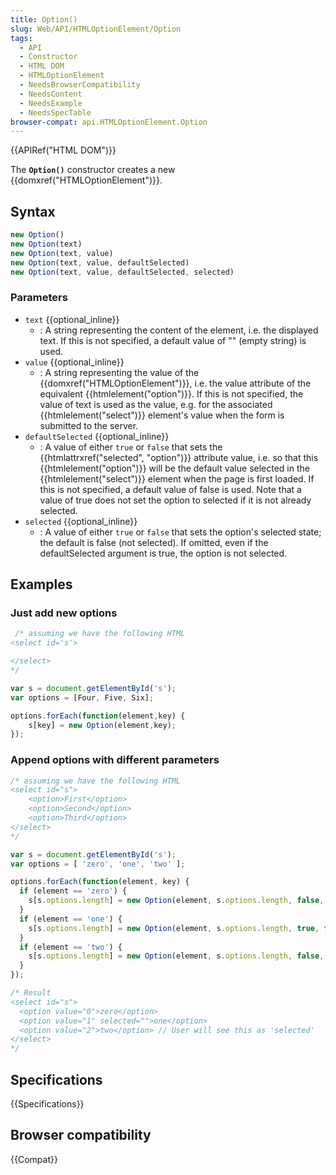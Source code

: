```yaml
---
title: Option()
slug: Web/API/HTMLOptionElement/Option
tags:
  - API
  - Constructor
  - HTML DOM
  - HTMLOptionElement
  - NeedsBrowserCompatibility
  - NeedsContent
  - NeedsExample
  - NeedsSpecTable
browser-compat: api.HTMLOptionElement.Option
---
```

{{APIRef("HTML DOM")}}

The **`Option()`** constructor creates a new
{{domxref("HTMLOptionElement")}}.

## Syntax

```js
new Option()
new Option(text)
new Option(text, value)
new Option(text, value, defaultSelected)
new Option(text, value, defaultSelected, selected)
```

### Parameters

- `text` {{optional_inline}}
  - : A string representing the content of the element, i.e. the
    displayed text. If this is not specified, a default value of "" (empty string) is
    used.
- `value` {{optional_inline}}
  - : A string representing the value of the
    {{domxref("HTMLOptionElement")}}, i.e. the value attribute of the equivalent
    {{htmlelement("option")}}. If this is not specified, the value of text is used as the
    value, e.g. for the associated {{htmlelement("select")}} element's value when the form
    is submitted to the server.
- `defaultSelected` {{optional_inline}}
  - : A value of either `true` or `false` that sets the {{htmlattrxref("selected", "option")}}
    attribute value, i.e. so that this {{htmlelement("option")}} will be the default value
    selected in the {{htmlelement("select")}} element when the page is first loaded. If
    this is not specified, a default value of false is used. Note that a value of true
    does not set the option to selected if it is not already selected.
- `selected` {{optional_inline}}
  - : A value of either `true` or `false` that sets the option's selected state; the default is false
    (not selected). If omitted, even if the defaultSelected argument is true, the option
    is not selected.

## Examples

### Just add new options

```js
 /* assuming we have the following HTML
<select id='s'>

</select>
*/

var s = document.getElementById('s');
var options = [Four, Five, Six];

options.forEach(function(element,key) {
    s[key] = new Option(element,key);
});
```

### Append options with different parameters

```js
/* assuming we have the following HTML
<select id="s">
    <option>First</option>
    <option>Second</option>
    <option>Third</option>
</select>
*/

var s = document.getElementById('s');
var options = [ 'zero', 'one', 'two' ];

options.forEach(function(element, key) {
  if (element == 'zero') {
    s[s.options.length] = new Option(element, s.options.length, false, false);
  }
  if (element == 'one') {
    s[s.options.length] = new Option(element, s.options.length, true, false); // Will add the "selected" attribute
  }
  if (element == 'two') {
    s[s.options.length] = new Option(element, s.options.length, false, true); // Just will be selected in "view"
  }
});

/* Result
<select id="s">
  <option value="0">zero</option>
  <option value="1" selected="">one</option>
  <option value="2">two</option> // User will see this as 'selected'
</select>
*/
```

## Specifications

{{Specifications}}

## Browser compatibility

{{Compat}}
